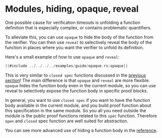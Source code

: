 # Modules, hiding, opaque, reveal

One possible cause for verification timeouts is unfolding a function definition that is especially complex, or contains problematic quantifiers.

To alleviate this, you can use `opaque` to hide the body of the function from the verifier. You can then use `reveal` to selectively reveal the body of the function in places where you want the verifier to unfold its definition.

Here's a small example of how to use `opaque` and `reveal`:

```rust
{{#include ../../../../examples/guide/opaque.rs:opaque}}
```

This is very similar to `closed spec` functions discussed in the [previous section](spec_functions.md)! The main difference is that `opaque` and `reveal` are more flexible. `opaque` hides the function body even in the current module, so you can use reveal to selectively expose the function body in specific proof blocks.

In general, you want to use `closed spec` if you want to have the function body available in the current module, and you build proof function about this specification in the same module. So you all you need outside the module is the public proof functions related to this `spec` function. Therefore `open` and `closed` spec function are well suited for abstraction.

You can see more advanced use of hiding a function body in the [reference](reference-reveal-hide.md).
